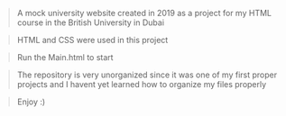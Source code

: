 > A mock university website created in 2019 as a project for my HTML course in the British University in Dubai

> HTML and CSS were used in this project

> Run the Main.html to start

> The repository is very unorganized since it was one of my first proper projects and I havent yet learned how to organize my files properly

> Enjoy :)
